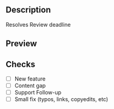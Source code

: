 ## Description

Resolves <add-your-issue-number-here>
Review deadline

## Preview

## Checks

- [ ] New feature
- [ ] Content gap
- [ ] Support Follow-up
- [ ] Small fix (typos, links, copyedits, etc)